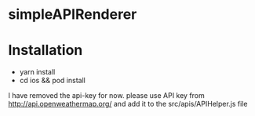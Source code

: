 # simpleAPIRenderer

# Installation 
- yarn install
- cd ios && pod install

I have removed the api-key for now. please use API key from http://api.openweathermap.org/ and add it to the 
src/apis/APIHelper.js file
